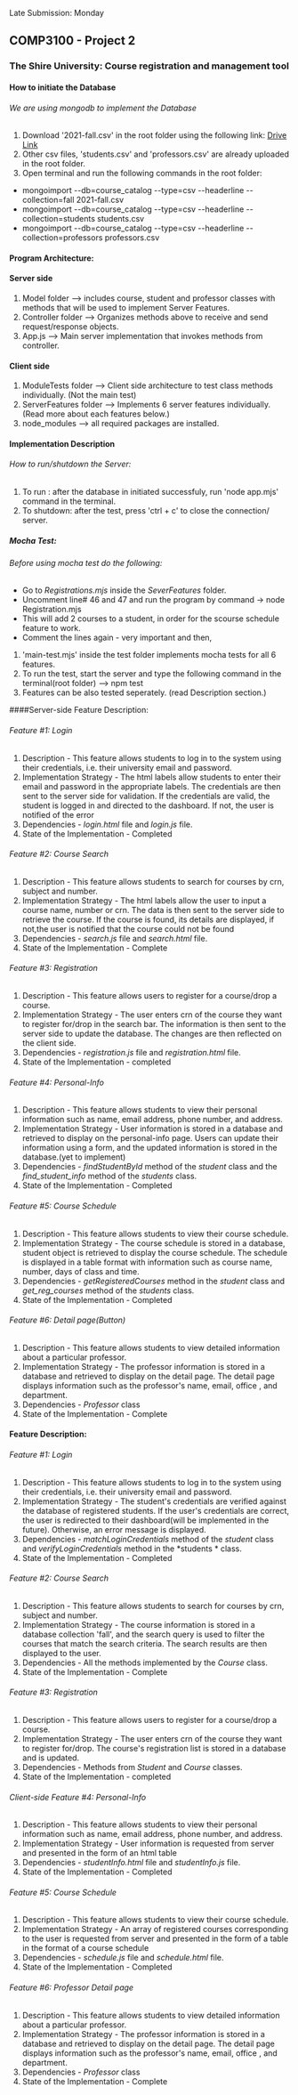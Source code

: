 Late Submission: Monday 
## COMP3100 - Project 2
### The Shire University: Course registration and management tool

#### How to initiate the Database
###### We are using mongodb to implement the Database
1. Download '2021-fall.csv' in the root folder using the following link: [Drive Link](https://drive.google.com/file/d/131Equ05JJ30mu-5HY0k5FleI5NteF0x5/view?usp=sharing) 
2. Other csv files, 'students.csv' and 'professors.csv' are already uploaded in the root folder.
3. Open terminal and run the following commands in the root folder:
- mongoimport --db=course_catalog --type=csv --headerline --collection=fall 2021-fall.csv
- mongoimport --db=course_catalog --type=csv --headerline --collection=students students.csv
- mongoimport --db=course_catalog --type=csv --headerline --collection=professors professors.csv

#### Program Architecture:

#### Server side
1. Model folder --> includes course, student and professor classes with methods that will be used to implement Server Features.
2. Controller folder --> Organizes methods above to receive and send request/response objects.
2. App.js --> Main server implementation that invokes methods from controller.

#### Client side
1. ModuleTests folder --> Client side architecture to test class methods individually.
(Not the main test)
2. ServerFeatures folder --> Implements 6 server features individually.
(Read more about each features below.)
3. node_modules --> all required packages are installed.

#### Implementation Description 

###### How to run/shutdown the Server:
1. To run : after the database in initiated successfuly, run 'node app.mjs' command in the terminal.
2. To shutdown: after the test, press 'ctrl + c' to close the connection/ server.

##### Mocha Test:
###### Before using mocha test do the following:
  - Go to *Registrations.mjs* inside the *SeverFeatures* folder.
  - Uncomment line# 46 and 47 and run the program by command -> node Registration.mjs
  - This will add 2 courses to a student, in order for the scourse schedule feature to work.
  - Comment the lines again - very important
and then,
1. 'main-test.mjs' inside the test folder implements mocha tests for all 6 features.
2. To run the test, start the server and type the following command in the terminal(root folder) --> npm test
3. Features can be also tested seperately. (read Description section.)


####Server-side Feature Description:

###### Feature #1: Login
1. Description - This feature allows students to log in to the system using their credentials, i.e. their university email and password.
2. Implementation Strategy - The html labels allow students to enter their email and password in the appropriate labels. The credentials are then sent to the server side for validation. If the credentials are valid, the student is logged in and directed to the dashboard. If not, the user is notified of the error
3. Dependencies - *login.html* file and *login.js* file.
4. State of the Implementation - Completed



###### Feature #2: Course Search
1. Description - This feature allows students to search for courses by crn, subject and number.
2. Implementation Strategy - The html labels allow the user to input a course name, number or crn. The data is then sent to the server side to retrieve the course. If the course is found, its details are displayed, if not,the user is notified that the course could not be found
3. Dependencies - *search.js* file and *search.html* file.
4. State of the Implementation - Complete 


###### Feature #3: Registration
1. Description - This feature allows users to register for a course/drop a course.
2. Implementation Strategy -  The user enters crn of the course they want to register for/drop in the search bar. The information is then sent to the server side to update the database. The changes are then reflected on the client side. 
3. Dependencies - *registration.js* file and *registration.html* file. 
4. State of the Implementation - completed


###### Feature #4: Personal-Info 
1. Description - This feature allows students to view their personal information such as name, email address, phone number, and address.
2. Implementation Strategy - User information is stored in a database and retrieved to display on the personal-info page. Users can update their information using a form, and the updated information is stored in the database.(yet to implement)
3. Dependencies - *findStudentById* method of the *student* class and the *find_student_info* method of the *students* class.
4. State of the Implementation - Completed

###### Feature #5: Course Schedule
1. Description - This feature allows students to view their course schedule.
2. Implementation Strategy - The course schedule is stored in a database, student object is retrieved to display the course schedule. The schedule is displayed in a table format with information such as course name, number, days of class and time.
3. Dependencies - *getRegisteredCourses* method in the *student* class and *get_reg_courses* method of the *students* class.
4. State of the Implementation - Completed

###### Feature #6: Detail page(Button)
1. Description - This feature allows students to view detailed information about a particular professor.
2. Implementation Strategy - The professor information is stored in a database and retrieved to display on the detail page. The detail page displays information such as the professor's name, email, office , and department.
3. Dependencies - *Professor* class 
4. State of the Implementation - Complete
#### Feature Description:

###### Feature #1: Login
1. Description - This feature allows students to log in to the system using their credentials, i.e. their university email and password.
2. Implementation Strategy - The student's credentials are verified against the database of registered students. If the user's credentials are correct, the user is redirected to their dashboard(will be implemented in the future). Otherwise, an error message is displayed.
3. Dependencies - *matchLoginCredentials* method of the *student* class and *verifyLoginCredentials* method in the *students * class.
4. State of the Implementation - Completed



###### Feature #2: Course Search
1. Description - This feature allows students to search for courses by crn, subject and number.
2. Implementation Strategy - The course information is stored in a database collection 'fall', and the search query is used to filter the courses that match the search criteria. The search results are then displayed to the user.
3. Dependencies - All the methods implemented by the *Course* class.
4. State of the Implementation - Complete 


###### Feature #3: Registration
1. Description - This feature allows users to register for a course/drop a course.
2. Implementation Strategy -  The user enters crn of the course they want to register for/drop. The course's registration list is stored in a database and is updated. 
3. Dependencies - Methods from *Student* and *Course* classes. 
4. State of the Implementation - completed


###### Client-side Feature #4: Personal-Info 
1. Description - This feature allows students to view their personal information such as name, email address, phone number, and address.
2. Implementation Strategy - User information is requested from server and presented in the form of an html table
3. Dependencies - *studentInfo.html* file and *studentInfo.js* file.
4. State of the Implementation - Completed

###### Feature #5: Course Schedule
1. Description - This feature allows students to view their course schedule.
2. Implementation Strategy - An array of registered courses corresponding to the user is requested from server and presented in the form of a table in the format of a course schedule
3. Dependencies - *schedule.js* file and *schedule.html* file.
4. State of the Implementation - Completed

###### Feature #6: Professor Detail page
1. Description - This feature allows students to view detailed information about a particular professor.
2. Implementation Strategy - The professor information is stored in a database and retrieved to display on the detail page. The detail page displays information such as the professor's name, email, office , and department.
3. Dependencies - *Professor* class 
4. State of the Implementation - Complete
